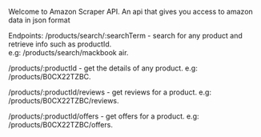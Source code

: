 Welcome to Amazon Scraper API.
An api that gives you access to amazon data in json format

Endpoints:
/products/search/:searchTerm - search for any product and retrieve info such as productId.
<br /> e.g: /products/search/mackbook air.

/products/:productId - get the details of any product.
e.g: /products/B0CX22TZBC.

/products/:productId/reviews - get reviews for a product.
e.g: /products/B0CX22TZBC/reviews.

/products/:productId/offers - get offers for a product.
e.g: /products/B0CX22TZBC/offers.
